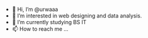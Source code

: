- 👋 Hi, I’m @urwaaa
- 👀 I’m interested in web designing and data analysis.
- 🌱 I’m currently studying BS IT
- 📫 How to reach me ...

<!---
urwaaa/urwaaa is a ✨ special ✨ repository because its `README.md` (this file) appears on your GitHub profile.
You can click the Preview link to take a look at your changes.
--->
